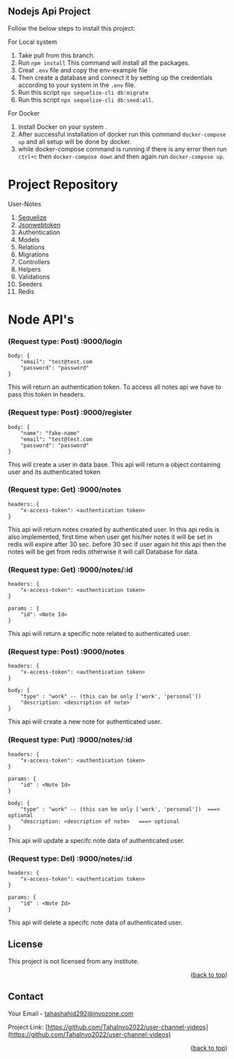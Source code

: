 
<!-- GETTING STARTED -->
## Nodejs Api Project

Follow the below steps to install this project:

For Local system
1. Take pull from this branch.
2. Run ``` npm install ```  This command will install all the packages.
3. Creat ``` .env ``` file and copy the env-example file
4. Then create a database and connect it by setting up the credentials according to your system in the ``` .env ``` file.
5. Run this script ``` npx sequelize-cli db:migrate ```
6. Run this script ``` npx sequelize-cli db:seed:all ```.

For Docker
1. Install Docker on your system .
2. After successful installation of docker run this command ``` docker-compose up ``` and all setup will be done by docker.
3. while docker-compose command is running if there is any error then run ``` ctrl+c ``` then ``` docker-compose down ``` and then again run ``` docker-compose up ```.

<!-- Name -->
# Project Repository
User-Notes


1.  [Sequelize](https://sequelize.org/)
2.  [Jsonwebtoken](https://www.npmjs.com/package/jsonwebtoken)
3.  Authentication 
4.  Models
5.  Relations
6.  Migrations
7.  Controllers
8.  Helpers
9.  Validations
10. Seeders
11. Redis



# Node API's

### (Request type: Post)    :9000/login 

```
body: {
    "email": "test@test.com
    "password": "password"
}
```
This will return an authentication token. To access all notes api we have to pass this token in headers.


### (Request type: Post)    :9000/register 

```
body: {
    "name": "fake-name"
    "email": "test@test.com
    "password": "password"
}
```
This will create a user in data base. This api will return a object containing user and its authenticated token


### (Request type: Get)    :9000/notes 

```
headers: {
    "x-access-token": <authentication token>
} 
```
This api will return notes created by authenticated user. In this api redis is also implemented, first time when user get his/her notes it will be set in redis will expire after 30 sec. before 30 sec if user again hit this api then the notes will be get from redis otherwise it will call Database for data.


### (Request type: Get)    :9000/notes/:id 

```
headers: {
    "x-access-token": <authentication token>
} 

params : {
    "id": <Note Id>
}
```
This api will return a specific note related to authenticated user.


### (Request type: Post)    :9000/notes

```
headers: {
    "x-access-token": <authentication token>
} 

body: {
    "type" : "work" -- (this can be only ['work', 'personal'])
    "description: <description of note>
}
```
This api will create a new note for authenticated user.


### (Request type: Put)    :9000/notes/:id

```
headers: {
    "x-access-token": <authentication token>
} 

params: {
    "id" : <Note Id>
}

body: {
    "type" : "work" -- (this can be only ['work', 'personal'])  ===> optional
    "description: <description of note>   ===> optional
}
```
This api will update a specifc note data of authenticated user.



### (Request type: Del)    :9000/notes/:id

```
headers: {
    "x-access-token": <authentication token>
} 

params: {
    "id" : <Note Id>
}

```
This api will delete a specifc note data of authenticated user.


<!-- LICENSE -->
## License

This project is not licensed from any institute.

<p align="right">(<a href="#top">back to top</a>)</p>

<!-- CONTACT -->
## Contact

Your Email - tahashahid292@invozone.com

Project Link: [https://github.com/TahaInvo2022/user-channel-videos](https://github.com/TahaInvo2022/user-channel-videos)

<p align="right">(<a href="#top">back to top</a>)</p>

